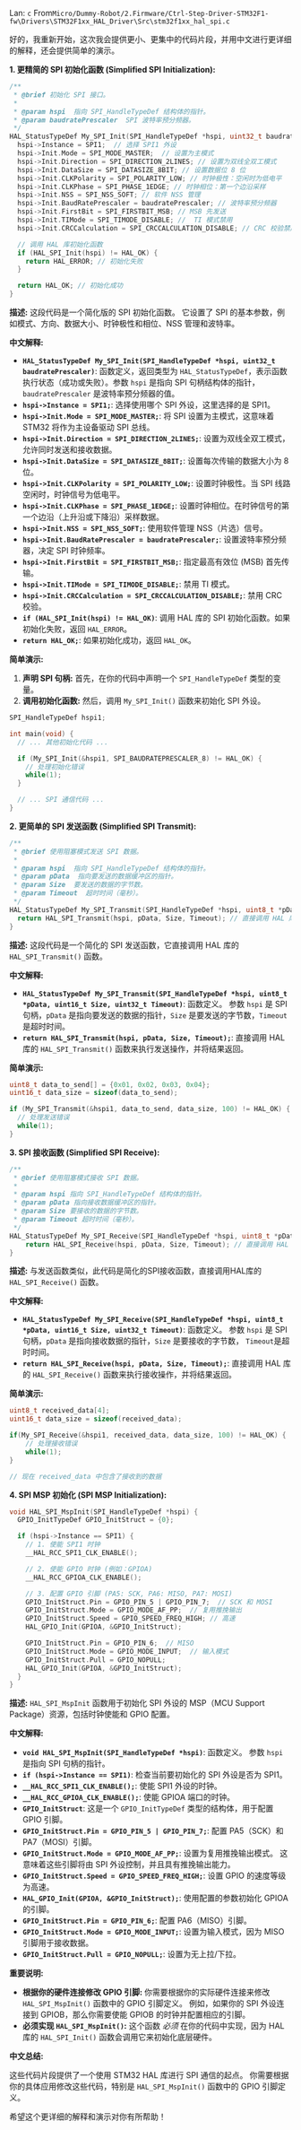 Lan: `c` From`Micro/Dummy-Robot/2.Firmware/Ctrl-Step-Driver-STM32F1-fw\Drivers\STM32F1xx_HAL_Driver\Src\stm32f1xx_hal_spi.c`

好的，我重新开始，这次我会提供更小、更集中的代码片段，并用中文进行更详细的解释，还会提供简单的演示。

**1. 更精简的 SPI 初始化函数 (Simplified SPI Initialization):**

```c
/**
 * @brief 初始化 SPI 接口。
 *
 * @param hspi  指向 SPI_HandleTypeDef 结构体的指针。
 * @param baudratePrescaler  SPI 波特率预分频器。
 */
HAL_StatusTypeDef My_SPI_Init(SPI_HandleTypeDef *hspi, uint32_t baudratePrescaler) {
  hspi->Instance = SPI1;  // 选择 SPI1 外设
  hspi->Init.Mode = SPI_MODE_MASTER;  // 设置为主模式
  hspi->Init.Direction = SPI_DIRECTION_2LINES; // 设置为双线全双工模式
  hspi->Init.DataSize = SPI_DATASIZE_8BIT; // 设置数据位 8 位
  hspi->Init.CLKPolarity = SPI_POLARITY_LOW; // 时钟极性：空闲时为低电平
  hspi->Init.CLKPhase = SPI_PHASE_1EDGE; // 时钟相位：第一个边沿采样
  hspi->Init.NSS = SPI_NSS_SOFT; // 软件 NSS 管理
  hspi->Init.BaudRatePrescaler = baudratePrescaler; // 波特率预分频器
  hspi->Init.FirstBit = SPI_FIRSTBIT_MSB; // MSB 先发送
  hspi->Init.TIMode = SPI_TIMODE_DISABLE; //  TI 模式禁用
  hspi->Init.CRCCalculation = SPI_CRCCALCULATION_DISABLE; // CRC 校验禁用

  // 调用 HAL 库初始化函数
  if (HAL_SPI_Init(hspi) != HAL_OK) {
    return HAL_ERROR; // 初始化失败
  }

  return HAL_OK; // 初始化成功
}
```

**描述:**  这段代码是一个简化版的 SPI 初始化函数。 它设置了 SPI 的基本参数，例如模式、方向、数据大小、时钟极性和相位、NSS 管理和波特率。

**中文解释:**

*   **`HAL_StatusTypeDef My_SPI_Init(SPI_HandleTypeDef *hspi, uint32_t baudratePrescaler)`**:  函数定义，返回类型为 `HAL_StatusTypeDef`，表示函数执行状态（成功或失败）。参数 `hspi` 是指向 SPI 句柄结构体的指针，`baudratePrescaler` 是波特率预分频器的值。
*   **`hspi->Instance = SPI1;`**:  选择使用哪个 SPI 外设，这里选择的是 SPI1。
*   **`hspi->Init.Mode = SPI_MODE_MASTER;`**:  将 SPI 设置为主模式，这意味着 STM32 将作为主设备驱动 SPI 总线。
*   **`hspi->Init.Direction = SPI_DIRECTION_2LINES;`**:  设置为双线全双工模式，允许同时发送和接收数据。
*   **`hspi->Init.DataSize = SPI_DATASIZE_8BIT;`**:  设置每次传输的数据大小为 8 位。
*   **`hspi->Init.CLKPolarity = SPI_POLARITY_LOW;`**:  设置时钟极性。当 SPI 线路空闲时，时钟信号为低电平。
*   **`hspi->Init.CLKPhase = SPI_PHASE_1EDGE;`**:  设置时钟相位。在时钟信号的第一个边沿（上升沿或下降沿）采样数据。
*   **`hspi->Init.NSS = SPI_NSS_SOFT;`**:  使用软件管理 NSS（片选）信号。
*   **`hspi->Init.BaudRatePrescaler = baudratePrescaler;`**:  设置波特率预分频器，决定 SPI 时钟频率。
*   **`hspi->Init.FirstBit = SPI_FIRSTBIT_MSB;`**:  指定最高有效位 (MSB) 首先传输。
*   **`hspi->Init.TIMode = SPI_TIMODE_DISABLE;`**:  禁用 TI 模式。
*   **`hspi->Init.CRCCalculation = SPI_CRCCALCULATION_DISABLE;`**:  禁用 CRC 校验。
*   **`if (HAL_SPI_Init(hspi) != HAL_OK)`**:  调用 HAL 库的 SPI 初始化函数。如果初始化失败，返回 `HAL_ERROR`。
*   **`return HAL_OK;`**:  如果初始化成功，返回 `HAL_OK`。

**简单演示:**

1.  **声明 SPI 句柄:**  首先，在你的代码中声明一个 `SPI_HandleTypeDef` 类型的变量。
2.  **调用初始化函数:**  然后，调用 `My_SPI_Init()` 函数来初始化 SPI 外设。

```c
SPI_HandleTypeDef hspi1;

int main(void) {
  // ... 其他初始化代码 ...

  if (My_SPI_Init(&hspi1, SPI_BAUDRATEPRESCALER_8) != HAL_OK) {
    // 处理初始化错误
    while(1);
  }

  // ... SPI 通信代码 ...
}
```

**2. 更简单的 SPI 发送函数 (Simplified SPI Transmit):**

```c
/**
 * @brief 使用阻塞模式发送 SPI 数据。
 *
 * @param hspi  指向 SPI_HandleTypeDef 结构体的指针。
 * @param pData  指向要发送的数据缓冲区的指针。
 * @param Size  要发送的数据的字节数。
 * @param Timeout  超时时间（毫秒）。
 */
HAL_StatusTypeDef My_SPI_Transmit(SPI_HandleTypeDef *hspi, uint8_t *pData, uint16_t Size, uint32_t Timeout) {
  return HAL_SPI_Transmit(hspi, pData, Size, Timeout); // 直接调用 HAL 库函数
}
```

**描述:** 这段代码是一个简化的 SPI 发送函数，它直接调用 HAL 库的 `HAL_SPI_Transmit()` 函数。

**中文解释:**

*   **`HAL_StatusTypeDef My_SPI_Transmit(SPI_HandleTypeDef *hspi, uint8_t *pData, uint16_t Size, uint32_t Timeout)`**:  函数定义。 参数 `hspi` 是 SPI 句柄，`pData` 是指向要发送的数据的指针，`Size` 是要发送的字节数，`Timeout` 是超时时间。
*   **`return HAL_SPI_Transmit(hspi, pData, Size, Timeout);`**:  直接调用 HAL 库的 `HAL_SPI_Transmit()` 函数来执行发送操作，并将结果返回。

**简单演示:**

```c
uint8_t data_to_send[] = {0x01, 0x02, 0x03, 0x04};
uint16_t data_size = sizeof(data_to_send);

if (My_SPI_Transmit(&hspi1, data_to_send, data_size, 100) != HAL_OK) {
  // 处理发送错误
  while(1);
}
```

**3.  SPI 接收函数 (Simplified SPI Receive):**

```c
/**
 * @brief 使用阻塞模式接收 SPI 数据。
 *
 * @param hspi 指向 SPI_HandleTypeDef 结构体的指针。
 * @param pData 指向接收数据缓冲区的指针。
 * @param Size 要接收的数据的字节数。
 * @param Timeout 超时时间（毫秒）。
 */
HAL_StatusTypeDef My_SPI_Receive(SPI_HandleTypeDef *hspi, uint8_t *pData, uint16_t Size, uint32_t Timeout) {
    return HAL_SPI_Receive(hspi, pData, Size, Timeout); // 直接调用 HAL 库函数
}
```

**描述:**  与发送函数类似，此代码是简化的SPI接收函数，直接调用HAL库的 `HAL_SPI_Receive()` 函数。

**中文解释:**

* **`HAL_StatusTypeDef My_SPI_Receive(SPI_HandleTypeDef *hspi, uint8_t *pData, uint16_t Size, uint32_t Timeout)`**: 函数定义。 参数 `hspi` 是 SPI 句柄，`pData` 是指向接收数据的指针，`Size` 是要接收的字节数， `Timeout`是超时时间。
* **`return HAL_SPI_Receive(hspi, pData, Size, Timeout);`**: 直接调用 HAL 库的 `HAL_SPI_Receive()` 函数来执行接收操作，并将结果返回。

**简单演示:**
```c
uint8_t received_data[4];
uint16_t data_size = sizeof(received_data);

if(My_SPI_Receive(&hspi1, received_data, data_size, 100) != HAL_OK) {
    // 处理接收错误
    while(1);
}

// 现在 received_data 中包含了接收到的数据
```

**4.  SPI MSP 初始化 (SPI MSP Initialization):**

```c
void HAL_SPI_MspInit(SPI_HandleTypeDef *hspi) {
  GPIO_InitTypeDef GPIO_InitStruct = {0};

  if (hspi->Instance == SPI1) {
    // 1. 使能 SPI1 时钟
    __HAL_RCC_SPI1_CLK_ENABLE();

    // 2. 使能 GPIO 时钟 (例如：GPIOA)
    __HAL_RCC_GPIOA_CLK_ENABLE();

    // 3. 配置 GPIO 引脚 (PA5: SCK, PA6: MISO, PA7: MOSI)
    GPIO_InitStruct.Pin = GPIO_PIN_5 | GPIO_PIN_7;  // SCK 和 MOSI
    GPIO_InitStruct.Mode = GPIO_MODE_AF_PP;  // 复用推挽输出
    GPIO_InitStruct.Speed = GPIO_SPEED_FREQ_HIGH; // 高速
    HAL_GPIO_Init(GPIOA, &GPIO_InitStruct);

    GPIO_InitStruct.Pin = GPIO_PIN_6;  // MISO
    GPIO_InitStruct.Mode = GPIO_MODE_INPUT;  // 输入模式
    GPIO_InitStruct.Pull = GPIO_NOPULL;
    HAL_GPIO_Init(GPIOA, &GPIO_InitStruct);
  }
}

```

**描述:**  `HAL_SPI_MspInit` 函数用于初始化 SPI 外设的 MSP（MCU Support Package）资源，包括时钟使能和 GPIO 配置。

**中文解释:**

*   **`void HAL_SPI_MspInit(SPI_HandleTypeDef *hspi)`**:  函数定义。 参数 `hspi` 是指向 SPI 句柄的指针。
*   **`if (hspi->Instance == SPI1)`**:  检查当前要初始化的 SPI 外设是否为 SPI1。
*   **`__HAL_RCC_SPI1_CLK_ENABLE();`**:  使能 SPI1 外设的时钟。
*   **`__HAL_RCC_GPIOA_CLK_ENABLE();`**:  使能 GPIOA 端口的时钟。
*   **`GPIO_InitStruct`**:  这是一个 `GPIO_InitTypeDef` 类型的结构体，用于配置 GPIO 引脚。
*   **`GPIO_InitStruct.Pin = GPIO_PIN_5 | GPIO_PIN_7;`**:  配置 PA5（SCK）和 PA7（MOSI）引脚。
*   **`GPIO_InitStruct.Mode = GPIO_MODE_AF_PP;`**:  设置为复用推挽输出模式。  这意味着这些引脚将由 SPI 外设控制，并且具有推挽输出能力。
*   **`GPIO_InitStruct.Speed = GPIO_SPEED_FREQ_HIGH;`**:  设置 GPIO 的速度等级为高速。
*   **`HAL_GPIO_Init(GPIOA, &GPIO_InitStruct);`**:  使用配置的参数初始化 GPIOA 的引脚。
*   **`GPIO_InitStruct.Pin = GPIO_PIN_6;`**: 配置 PA6（MISO）引脚。
*   **`GPIO_InitStruct.Mode = GPIO_MODE_INPUT;`**: 设置为输入模式，因为 MISO 引脚用于接收数据。
*   **`GPIO_InitStruct.Pull = GPIO_NOPULL;`**: 设置为无上拉/下拉。

**重要说明:**

*   **根据你的硬件连接修改 GPIO 引脚:** 你需要根据你的实际硬件连接来修改 `HAL_SPI_MspInit()` 函数中的 GPIO 引脚定义。 例如，如果你的 SPI 外设连接到 GPIOB，那么你需要使能 GPIOB 的时钟并配置相应的引脚。
*   **必须实现 `HAL_SPI_MspInit()`:** 这个函数 *必须* 在你的代码中实现，因为 HAL 库的 `HAL_SPI_Init()` 函数会调用它来初始化底层硬件。

**中文总结:**

这些代码片段提供了一个使用 STM32 HAL 库进行 SPI 通信的起点。 你需要根据你的具体应用修改这些代码，特别是 `HAL_SPI_MspInit()` 函数中的 GPIO 引脚定义。

希望这个更详细的解释和演示对你有所帮助！

